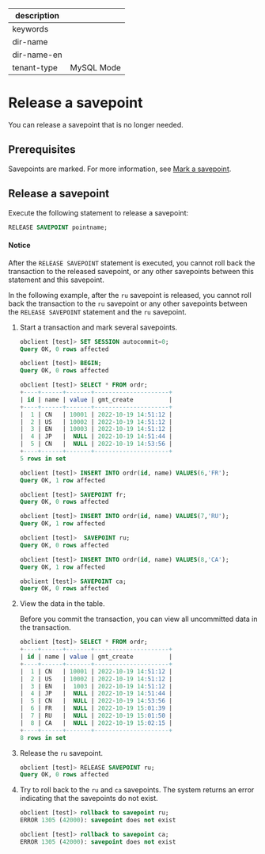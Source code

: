 |description||
|---|---|
|keywords||
|dir-name||
|dir-name-en||
|tenant-type|MySQL Mode|

# Release a savepoint

You can release a savepoint that is no longer needed.

## Prerequisites

Savepoints are marked. For more information, see [Mark a savepoint](../300.transaction-savepoints-of-mysql-mode/100.mark-a-savepoint-of-mysql-mode.md).

## Release a savepoint

Execute the following statement to release a savepoint:

```sql
RELEASE SAVEPOINT pointname;
```

  <main id="notice" type='notice'>
    <h4>Notice</h4>
    <p>After the <code>RELEASE SAVEPOINT</code> statement is executed, you cannot roll back the transaction to the released savepoint, or any other savepoints between this statement and this savepoint. </p>
  </main>

In the following example, after the `ru` savepoint is released, you cannot roll back the transaction to the `ru` savepoint or any other savepoints between the `RELEASE SAVEPOINT` statement and the `ru` savepoint.

1. Start a transaction and mark several savepoints.

   ```sql
   obclient [test]> SET SESSION autocommit=0;
   Query OK, 0 rows affected

   obclient [test]> BEGIN;
   Query OK, 0 rows affected

   obclient [test]> SELECT * FROM ordr;
   +----+------+-------+---------------------+
   | id | name | value | gmt_create          |
   +----+------+-------+---------------------+
   |  1 | CN   | 10001 | 2022-10-19 14:51:12 |
   |  2 | US   | 10002 | 2022-10-19 14:51:12 |
   |  3 | EN   | 10003 | 2022-10-19 14:51:12 |
   |  4 | JP   |  NULL | 2022-10-19 14:51:44 |
   |  5 | CN   |  NULL | 2022-10-19 14:53:56 |
   +----+------+-------+---------------------+
   5 rows in set

   obclient [test]> INSERT INTO ordr(id, name) VALUES(6,'FR');
   Query OK, 1 row affected

   obclient [test]> SAVEPOINT fr;
   Query OK, 0 rows affected

   obclient [test]> INSERT INTO ordr(id, name) VALUES(7,'RU');
   Query OK, 1 row affected

   obclient [test]>  SAVEPOINT ru;
   Query OK, 0 rows affected

   obclient [test]> INSERT INTO ordr(id, name) VALUES(8,'CA');
   Query OK, 1 row affected

   obclient [test]> SAVEPOINT ca;
   Query OK, 0 rows affected
   ```

2. View the data in the table.

   Before you commit the transaction, you can view all uncommitted data in the transaction.

   ```sql
   obclient [test]> SELECT * FROM ordr;
   +----+------+-------+---------------------+
   | id | name | value | gmt_create          |
   +----+------+-------+---------------------+
   |  1 | CN   | 10001 | 2022-10-19 14:51:12 |
   |  2 | US   | 10002 | 2022-10-19 14:51:12 |
   |  3 | EN   |  1003 | 2022-10-19 14:51:12 |
   |  4 | JP   |  NULL | 2022-10-19 14:51:44 |
   |  5 | CN   |  NULL | 2022-10-19 14:53:56 |
   |  6 | FR   |  NULL | 2022-10-19 15:01:39 |
   |  7 | RU   |  NULL | 2022-10-19 15:01:50 |
   |  8 | CA   |  NULL | 2022-10-19 15:02:15 |
   +----+------+-------+---------------------+
   8 rows in set
   ```

3. Release the `ru` savepoint.

   ```sql
   obclient [test]> RELEASE SAVEPOINT ru;
   Query OK, 0 rows affected
   ```

4. Try to roll back to the `ru` and `ca` savepoints. The system returns an error indicating that the savepoints do not exist.

   ```sql
   obclient [test]> rollback to savepoint ru;
   ERROR 1305 (42000): savepoint does not exist

   obclient [test]> rollback to savepoint ca;
   ERROR 1305 (42000): savepoint does not exist
   ```
